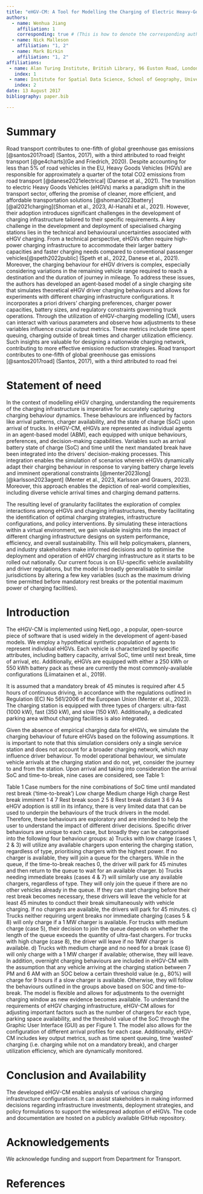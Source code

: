 ```yaml
---
title: "eHGV-CM: A Tool for Modelling the Charging of Electric Heavy-Goods Vehicles"
authors:
  - name: Wenhua Jiang
    affiliation: 1
    corresponding: true # (This is how to denote the corresponding author)
  - name: Nick Malleson
    affiliation: "1, 2"
  - name: Mark Birkin
    affiliation: "1, 2"
affiliations:
 - name: Alan Turing Institute, British Library, 96 Euston Road, London NW1 2DB, United Kingdom
   index: 1
 - name: Institute for Spatial Data Science, School of Geography, University of Leeds, Woodhouse Lane, Leeds LS2 9JT, United Kingdom
   index: 2
date: 13 August 2017
bibliography: paper.bib

---
```


# Summary

Road transport contributes to one-fifth of global greenhouse gas emissions [@santos2017road] (Santos, 2017), with a third attributed to road freight transport [@ge4charts](Ge and Friedrich, 2020). Despite accounting for less than 5% of road vehicles in the EU, Heavy Goods Vehicles (HGVs) are responsible for approximately a quarter of the total CO2 emissions from road transport [@danese2021electrical] (Danese et al., 2021). The transition to electric Heavy Goods Vehicles (eHGVs) marks a paradigm shift in the transport sector, offering the promise of cleaner, more efficient, and affordable transportation solutions [@shoman2023battery] [@al2021charging](Shoman et al., 2023, Al-Hanahi et al., 2021). However, their adoption introduces significant challenges in the development of charging infrastructure tailored to their specific requirements. A key challenge in the development and deployment of specialised charging stations lies in the technical and behavioural uncertainties associated with eHGV charging. From a technical perspective, eHGVs often require high-power charging infrastructure to accommodate their larger battery capacities and faster charging needs compared to conventional passenger vehicles[@speth2022public] (Speth et al., 2022, Danese et al., 2021). Moreover, the charging behaviour for eHGV drivers is complex, especially considering variations in the remaining vehicle range required to reach a destination and the duration of journey in mileage. To address these issues, the authors has developed an agent-based model of a single charging site that simulates theoretical eHGV driver charging behaviours and allows for experiments with different charging infrastructure configurations. It incorporates a priori drivers’ charging preferences, charger power capacities, battery sizes, and regulatory constraints governing truck operations. Through the utilization of eHGV-charging modelling (CM), users can interact with various parameters and observe how adjustments to these variables influence crucial output metrics. These metrics include time spent queuing, charging outside of break times and charger utilization efficiency. Such insights are valuable for designing a nationwide charging network, contributing to more effective emission reduction strategies. Road transport contributes to one-fifth of global greenhouse gas emissions [@santos2017road] (Santos, 2017), with a third attributed to road frei

# Statement of need

In the context of modelling eHGV charging, understanding the requirements of the charging infrastructure is imperative for accurately capturing charging behaviour dynamics. These behaviours are influenced by factors like arrival patterns, charger availability, and the state of charge (SoC) upon arrival of trucks. In eHGV-CM, eHGVs are represented as individual agents in an agent-based model (ABM), each equipped with unique behaviours, preferences, and decision-making capabilities. Variables such as arrival battery state of charge (SoC) and time until the next mandated break have been integrated into the drivers' decision-making processes. This integration enables the simulation of scenarios wherein eHGVs dynamically adapt their charging behaviour in response to varying battery charge levels and imminent operational constraints [@menter2023long] [@karlsson2023agent] (Menter et al., 2023, Karlsson and Grauers, 2023). Moreover, this approach enables the depiction of real-world complexities, including diverse vehicle arrival times and charging demand patterns. 

The resulting level of granularity facilitates the exploration of complex interactions among eHGVs and charging infrastructures, thereby facilitating the identification of optimal charging strategies, infrastructure configurations, and policy interventions. By simulating these interactions within a virtual environment, we gain valuable insights into the impact of different charging infrastructure designs on system performance, efficiency, and overall sustainability. This will help policymakers, planners, and industry stakeholders make informed decisions and to optimise the deployment and operation of eHGV charging infrastructure as it starts to be rolled out nationally. Our current focus is on EU-specific vehicle availability and driver regulations, but the model is broadly generalisable to similar jurisdictions by altering a few key variables (such as the maximum driving time permitted before mandatory rest breaks or the potential maximum power of charging facilities).


# Introduction

The eHGV-CM is implemented using NetLogo , a popular, open-source piece of software that is used widely in the development of agent-based models. We employ a hypothetical synthetic population of agents to represent individual eHGVs. Each vehicle is characterized by specific attributes, including battery capacity, arrival SoC, time until next break, time of arrival, etc. Additionally, eHGVs are equipped with either a 250 kWh or 550 kWh battery pack as these are currently the most commonly-available configurations (Liimatainen et al., 2019).

It is assumed that a mandatory break of 45 minutes is required after 4.5 hours of continuous driving, in accordance with the regulations outlined in Regulation (EC) No 561/2006 of the European Union (Menter et al., 2023). The charging station is equipped with three types of chargers: ultra-fast (1000 kW), fast (350 kW), and slow (150 kW). Additionally, a dedicated parking area without charging facilities is also integrated.

Given the absence of empirical charging data for eHGVs, we simulate the charging behaviour of future eHGVs based on the following assumptions.  It is important to note that this simulation considers only a single service station and does not account for a broader charging network, which may influence driver behaviour. To model operational behaviour, we simulate vehicle arrivals at the charging station and do not, yet, consider the journey to and from the station. Upon arrival and taking into consideration the arrival SoC and time-to-break, nine cases are considered, see Table 1: 

Table 1 Case numbers for the nine combinations of SoC time until mandated rest break (‘time-to-break’)
	Low charge	Medium charge	High charge
Rest break imminent	1	4	7
Rest break soon	2	5	8
Rest break distant	3	6	9
As eHGV adoption is still in its infancy, there is very limited data that can be used to underpin the behaviours of the truck drivers in the model. Therefore, these behaviours are exploratory and are intended to help the user to understand the impact of different driver decisions. Specific driver behaviours are unique to each case, but broadly they can be categorised into the following four behaviour groups:
a) Trucks with low charge (cases 1, 2 & 3) will utilize any available chargers upon entering the charging station, regardless of type, prioritising chargers with the highest power. If no charger is available, they will join a queue for the chargers. While in the queue, if the time-to-break reaches 0, the driver will park for 45 minutes and then return to the queue to wait for an available charger. 
b) Trucks needing immediate breaks (cases 4 & 7) will similarly use any available chargers, regardless of type. They will only join the queue if there are no other vehicles already in the queue. If they can start charging before their rest break becomes necessary, these drivers will leave the vehicle for at least 45 minutes to conduct their break simultaneously with vehicle charging. If no chargers are available, the drivers will park for 45 minutes.
c) Trucks neither requiring urgent breaks nor immediate charging (cases 5 & 8) will only charge if a 1 MW charger is available. For trucks with medium charge (case 5), their decision to join the queue depends on whether the length of the queue exceeds the quantity of ultra-fast chargers. For trucks with high charge (case 8), the driver will leave if no 1MW charger is available.
d) Trucks with medium charge and no need for a break (case 6) will only charge with a 1 MW charger if available; otherwise, they will leave.
In addition, overnight charging behaviours are included in eHGV-CM with the assumption that any vehicle arriving at the charging station between 7 PM and 6 AM with an SOC below a certain threshold value (e.g., 80%) will charge for 9 hours if a slow charger is available. Otherwise, they will follow the behaviours outlined in the groups above based on SOC and time-to-break. The model is flexible and  allows for adjustments to the overnight charging window as new evidence becomes available. 
To understand the requirements of eHGV charging infrastructure, eHGV-CM allows for adjusting important factors such as the number of chargers for each type, parking space availability, and the threshold value of the SoC through the Graphic User Interface (GUI) as per Figure 1. The model also allows for the configuration of different arrival profiles for each case. Additionally,  eHGV-CM includes key output metrics, such as time spent queuing, time ‘wasted’ charging (i.e. charging while not on a mandatory break), and charger utilization efficiency, which are dynamically monitored.


# Conclusion and Availability

The developed eHGV-CM enables analysis of various charging infrastructure configurations. It can assist stakeholders in making informed decisions regarding infrastructure investments, deployment strategies, and policy formulations to support the widespread adoption of eHGVs. The code and documentation are hosted on a publicly available GitHub repository.

# Acknowledgements 
We acknowledge funding and support from Department for Transport.

# References
